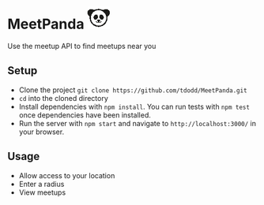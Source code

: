 # MeetPanda ![MeetPanda](public/images/panda-sm.png "Meet Panda Logo")
Use the meetup API to find meetups near you

## Setup
+ Clone the project `git clone https://github.com/tdodd/MeetPanda.git`
+ `cd` into the cloned directory
+ Install dependencies with `npm install`. You can run tests with `npm test` once dependencies have been installed.
+ Run the server with `npm start` and navigate to `http://localhost:3000/` in your browser.

## Usage
+ Allow access to your location
+ Enter a radius
+ View meetups